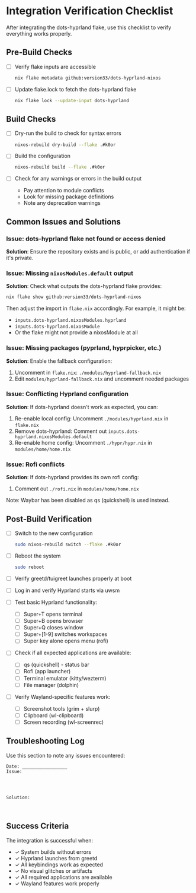 # Integration Verification Checklist

After integrating the dots-hyprland flake, use this checklist to verify everything works properly.

## Pre-Build Checks

- [ ] Verify flake inputs are accessible
  ```bash
  nix flake metadata github:version33/dots-hyprland-nixos
  ```

- [ ] Update flake.lock to fetch the dots-hyprland flake
  ```bash
  nix flake lock --update-input dots-hyprland
  ```

## Build Checks

- [ ] Dry-run the build to check for syntax errors
  ```bash
  nixos-rebuild dry-build --flake .#k0or
  ```

- [ ] Build the configuration
  ```bash
  nixos-rebuild build --flake .#k0or
  ```

- [ ] Check for any warnings or errors in the build output
  - Pay attention to module conflicts
  - Look for missing package definitions
  - Note any deprecation warnings

## Common Issues and Solutions

### Issue: dots-hyprland flake not found or access denied
**Solution**: Ensure the repository exists and is public, or add authentication if it's private.

### Issue: Missing `nixosModules.default` output
**Solution**: Check what outputs the dots-hyprland flake provides:
```bash
nix flake show github:version33/dots-hyprland-nixos
```
Then adjust the import in `flake.nix` accordingly. For example, it might be:
- `inputs.dots-hyprland.nixosModules.hyprland`
- `inputs.dots-hyprland.nixosModule`
- Or the flake might not provide a nixosModule at all

### Issue: Missing packages (pyprland, hyprpicker, etc.)
**Solution**: Enable the fallback configuration:
1. Uncomment in `flake.nix`: `./modules/hyprland-fallback.nix`
2. Edit `modules/hyprland-fallback.nix` and uncomment needed packages

### Issue: Conflicting Hyprland configuration
**Solution**: If dots-hyprland doesn't work as expected, you can:
1. Re-enable local config: Uncomment `./modules/hyprland.nix` in `flake.nix`
2. Remove dots-hyprland: Comment out `inputs.dots-hyprland.nixosModules.default`
3. Re-enable home config: Uncomment `./hypr/hypr.nix` in `modules/home/home.nix`

### Issue: Rofi conflicts
**Solution**: If dots-hyprland provides its own rofi config:
1. Comment out `./rofi.nix` in `modules/home/home.nix`

Note: Waybar has been disabled as qs (quickshell) is used instead.

## Post-Build Verification

- [ ] Switch to the new configuration
  ```bash
  sudo nixos-rebuild switch --flake .#k0or
  ```

- [ ] Reboot the system
  ```bash
  sudo reboot
  ```

- [ ] Verify greetd/tuigreet launches properly at boot

- [ ] Log in and verify Hyprland starts via uwsm

- [ ] Test basic Hyprland functionality:
  - [ ] Super+T opens terminal
  - [ ] Super+B opens browser
  - [ ] Super+Q closes window
  - [ ] Super+[1-9] switches workspaces
  - [ ] Super key alone opens menu (rofi)

- [ ] Check if all expected applications are available:
  - [ ] qs (quickshell) - status bar
  - [ ] Rofi (app launcher)
  - [ ] Terminal emulator (kitty/wezterm)
  - [ ] File manager (dolphin)
  
- [ ] Verify Wayland-specific features work:
  - [ ] Screenshot tools (grim + slurp)
  - [ ] Clipboard (wl-clipboard)
  - [ ] Screen recording (wl-screenrec)

## Troubleshooting Log

Use this section to note any issues encountered:

```
Date: _________________
Issue: 




Solution:



```

## Success Criteria

The integration is successful when:
- ✓ System builds without errors
- ✓ Hyprland launches from greetd
- ✓ All keybindings work as expected
- ✓ No visual glitches or artifacts
- ✓ All required applications are available
- ✓ Wayland features work properly
